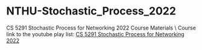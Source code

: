 # NTHU-Stochastic_Process_2022
CS 5291 Stochastic Process for Networking 2022 Course Materials \ 
Course link to the youtube play list: [CS 5291 Stochastic Process for Networking 2022](https://youtube.com/playlist?list=PLGchrBIABpxJkgK4thEx5ksQ6HNnnPjjS)


